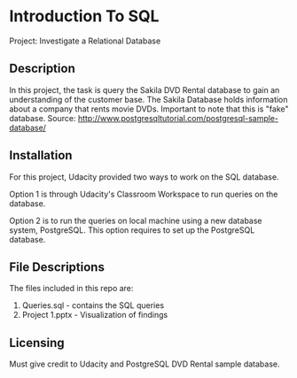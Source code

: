# Introduction To SQL
Project: Investigate a Relational Database

## Description

In this project, the task is query the Sakila DVD Rental database to gain an understanding of the customer base. The Sakila Database holds information about a company that rents movie DVDs. Important to note that this is "fake" database. Source: http://www.postgresqltutorial.com/postgresql-sample-database/

## Installation
For this project, Udacity provided two ways to work on the SQL database.

Option 1 is through Udacity's Classroom Workspace to run queries on the database. 

Option 2 is to run the queries on local machine using a new database system, PostgreSQL. This option requires to set up the PostgreSQL database. 

## File Descriptions
The files included in this repo are:
1. Queries.sql - contains the SQL queries
2. Project 1.pptx - Visualization of findings

## Licensing
Must give credit to Udacity and PostgreSQL DVD Rental sample database.
